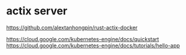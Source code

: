 # actix server

https://github.com/alextanhongpin/rust-actix-docker

https://cloud.google.com/kubernetes-engine/docs/quickstart
https://cloud.google.com/kubernetes-engine/docs/tutorials/hello-app
